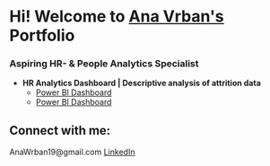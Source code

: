 <h1>Hi! Welcome to 
          <a href = "https://www.linkedin.com/in/ana-vrban-005390144/"> Ana Vrban's</a> 
          Portfolio</h1><h3> Aspiring HR- & People Analytics Specialist</h3>  


- <b>HR Analytics Dashboard | Descriptive analysis of attrition data</b>
  - <a> [Power BI Dashboard](https://github.com/AnaVrban/Portfolio) </a>
  - <a> [Power BI Dashboard](https://github.com/AnaVrban/Portfolio) </a>
  
<h2> Connect with me: </h2>
<a> AnaWrban19@gmail.com</a>
<a href = "https://www.linkedin.com/in/ana-vrban-005390144/" > LinkedIn</a>


